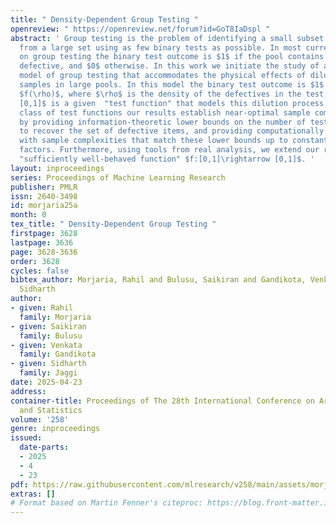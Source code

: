 ```yaml
---
title: " Density-Dependent Group Testing "
openreview: " https://openreview.net/forum?id=GoT8IaDspl "
abstract: ' Group testing is the problem of identifying a small subset of defectives
  from a large set using as few binary tests as possible. In most current literature
  on group testing the binary test outcome is $1$ if the pool contains at least one
  defective, and $0$ otherwise. In this work we initiate the study of a generalized
  model of group testing that accommodates the physical effects of dilution of infected
  samples in large pools. In this model the binary test outcome is $1$ with probability
  $f(\rho)$, where $\rho$ is the density of the defectives in the test, and $f:[0,1]\rightarrow
  [0,1]$ is a given  "test function" that models this dilution process. For a large
  class of test functions our results establish near-optimal sample complexity bounds,
  by providing information-theoretic lower bounds on the number of tests necessary
  to recover the set of defective items, and providing computationally efficient algorithms
  with sample complexities that match these lower bounds up to constant or logarithmic
  factors. Furthermore, using tools from real analysis, we extend our results to any
  "sufficiently well-behaved function" $f:[0,1]\rightarrow [0,1]$. '
layout: inproceedings
series: Proceedings of Machine Learning Research
publisher: PMLR
issn: 2640-3498
id: morjaria25a
month: 0
tex_title: " Density-Dependent Group Testing "
firstpage: 3628
lastpage: 3636
page: 3628-3636
order: 3628
cycles: false
bibtex_author: Morjaria, Rahil and Bulusu, Saikiran and Gandikota, Venkata and Jaggi,
  Sidharth
author:
- given: Rahil
  family: Morjaria
- given: Saikiran
  family: Bulusu
- given: Venkata
  family: Gandikota
- given: Sidharth
  family: Jaggi
date: 2025-04-23
address:
container-title: Proceedings of The 28th International Conference on Artificial Intelligence
  and Statistics
volume: '258'
genre: inproceedings
issued:
  date-parts:
  - 2025
  - 4
  - 23
pdf: https://raw.githubusercontent.com/mlresearch/v258/main/assets/morjaria25a/morjaria25a.pdf
extras: []
# Format based on Martin Fenner's citeproc: https://blog.front-matter.io/posts/citeproc-yaml-for-bibliographies/
---
```

